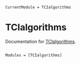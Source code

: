 ```@meta
CurrentModule = TCIalgorithms
```

# TCIalgorithms

Documentation for [TCIalgorithms](https://gitlab.com/Ritter.Marc/TCIalgorithms.jl).

```@index
```

```@autodocs
Modules = [TCIalgorithms]
```
